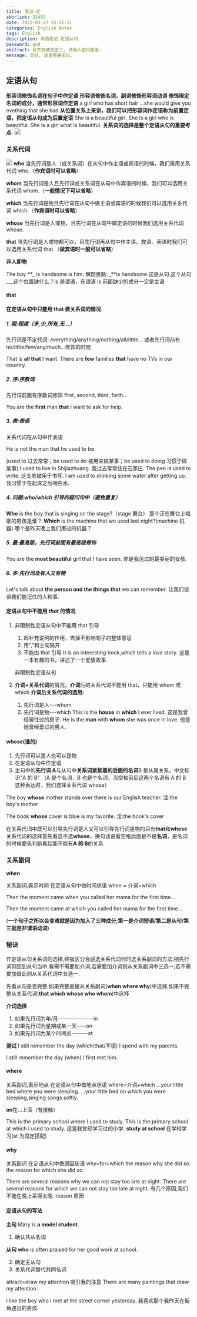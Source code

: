 ```yaml
---
title: 笔记-定
abbrlink: 55403
date: 2022-03-27 15:21:11
categories: English Notes
tags: English
description: 英语笔记-定语从句
password: god
abstract: 有东西被加密了, 请输入密码查看.
message: 您好, 这里需要密码.
---
```


## 定语从句

**形容词修饰名词在句子中作定语**
**形容词修饰名词，副词修饰形容词动词**
**修饰限定名词的成分，通常形容词作定语**
a girl who has short hair
...she would give you evething that she had
**从位置关系上来讲，我们可以把形容词作定语称为前置定语，把定语从句成为后置定语**
She is a beautiful girl.
She is a girl who is beautiful.
She is a girl what is beautiful.
**关系词的选择是整个定语从句的重要考点.**
![](英语笔记-定语从句/关系词分类.svg)

### 关系代词

![](英语笔记-定语从句/关系代词引导的定语从句.svg)
**who**
当先行词是人（或关系词）在从句中作主语或宾语的时候，我们需用关系代词 who.（**作宾语时可以省略**）

**whom**
当先行词是人且先行词或关系词在从句中作宾语的时候，我们可以选用关系代词 whom.（**一般情况下可以省略**）

**which**
当先行词是物且先行词在从句中做主语或宾语的时候我们可以选用关系代词 which.（**作宾语时可以省略**）

**whose**
当先行词是人或物，且先行词在从句中做定语的时候我们选用关系代词 whose.

**that**
当先行词是人或物都可以，且先行词再从句中作主语、宾语、表语时我们可以选用关系代词 that.（**做宾语时一般可以省略**）

**非人即物**

The boy **_ is handsome is him.
解题思路:
_**is handsome.这是从句.这个从句\_\_\_这个位置缺什么？is 是谓语，在谓语 is 前面缺少的成分一定是主语

#### that

**在定语从句中只能用 that 做关系词的情况**.

##### 1. 程:程度（多,少,所有,无...）

先行词是不定代词:
everything/anything/nothing/all/little...
或者先行词前有 no/little/few/any/much...修饰的时候

That is **all that** I want.
There are **few** families **that** have no TVs in our country.

##### 2. 序:序数词

先行词前面有序数词修饰
first, second, third, forth...

You are the **first** man **that** I want to ask for help.

##### 3. 表:表语

关系代词在从句中作表语

He is not the man that he used to be.

(used to 过去常常；be used to do 被用来做某事；be used to doing 习惯于做某事)
I used to live in Shijiazhuang.
我过去常常住在石家庄.
The pen is used to write.
这支笔被用于书写.
I am used to drinking some water after getting up.
我习惯于在起床之后喝些水.

##### 4. 问题:who/which 引导的疑问句中（避免重复）

**Who** is the boy that is singing on the stage?（stage 舞台）
那个正在舞台上唱歌的男孩是谁？
**Which** is the machine that we used last night?(machine 机器)
哪个是昨天晚上我们用过的机器？

##### 5. 最:最高级，先行词前面有最高级修饰

You are the **most beautiful** girl that I have seen.
你是我见过的最美丽的女孩.

##### 6. 多:先行词及有人又有物

Let's talk about **the person and the things** **that** we can remember.
让我们谈谈我们能记住的人和事.

#### 定语从句中不能用 **_that_** 的情况

1. 非限制性定语从句中不能用 that 引导

   1. 起补充说明的作用，去掉不影响句子的整体意思
   2. 用","和主句隔开
   3. 不能由 that 引导
      It is an interesting book,which tells a love story.
      这是一本有趣的书，讲述了一个爱情故事.

   非限制性定语从句

2. **介词+关系代词**的情况，**介词**后的关系代词不能用 that，只能用 whom 或 which
   **介词后关系代词的选用:**
   1. 先行词是人---whom
   2. 先行词是物---which
      This is the **house** in **which** I ever lived.
      这是我曾经居住过的房子.
      He is the **man** with **whom** she was once in love.
      他是她曾经爱过的男人.

#### whose(谁的)

1. 先行词可以是人也可以是物
2. 在定语从句中作定语
3. 主句中的**先行词 A**与从句中**关系词紧挨着的后面的名词**B 是从属关系，中文标识"A 的 B"
   （A 是个名词，B 也是个名词，当空格前后这两个名词有 A 的 B 这种表达时，我们选择关系代词 whose）

The boy **whose** mother stands over there is our English teacher.
注:the boy's mother

The book **whose** cover is blue is my favorite.
注:the book's cover

在关系代词中既可以引导先行词是人又可以引导先行词是物的只有**that**和**whose**
关系代词的选择首先看选不选**whose**，换句话说看空格后面是不是**名词**，是名词的时候要先判断看起能不能有**A 的 B**的关系

### 关系副词

**when**

关系副词,表示时间
在定语从句中做时间状语
when = 介词+which

Then the moment came when you called her mama for the first time...

Then the moment came at which you called her mama for the first time...

(**一个句子之所以会变难就是因为加入了三种成分;第一是介词短语/第二是从句/第三就是非谓语动词**)

### 秘诀

作定语从句关系词的选择,终极区分合适选关系代词何时选关系副词的方法:把先行词带回到从句当中,看需不需要加介词,若需要加介词则从关系副词中三选一;若不需要加借此则从关系代词中五选一.

先看从句是否完整,如果完整直接从关系副词(**when where why**)中选择,如果不完整从关系代词(**that which whose who whom**)中选择

**介词选择**

1. 如果先行词为年/月---------------in
2. 如果先行词为星期或某一天----on
3. 如果先行词为某个时间点-------at

**测试**
I still remember the day (which/that/不填) I spend with my parents.

I still remember the day (when) I first met him.

#### where

关系副词,表示地点
在定语从句中做地点状语
where=介词+which
...your little bed where you were sleeping.
...your little bed on which you were sleeping,singing songs softly.

**on**在...上面（有接触）

This is the primary school where I used to study.
This is the primary school at which I used to study.
这是我曾经学习过的小学.
**study at school** 在学校学习(at 为固定搭配)

#### why

关系副词
在定语从句中做原因状语
why=for+which
the reason why she did so.
the reason for which she did so.

There are several reasons why we can not stay too late at night.
There are several reasons for which we can not stay too late at night.
有几个原因,我们不能在晚上呆得太晚.
reason 原因

#### 定语从句的写法

**主句** Mary is **a model student**.

1. 确认共从名词

**从句** **who** is often praised for her good work at school.

2. 确定主从句
3. 关系代词替代共同名词

attract=draw my attention
吸引我的注意
There are many paintings that draw my attention.

I like the boy who I met at the street corner yesterday.
我喜欢那个我昨天在街角遇见的男孩.
